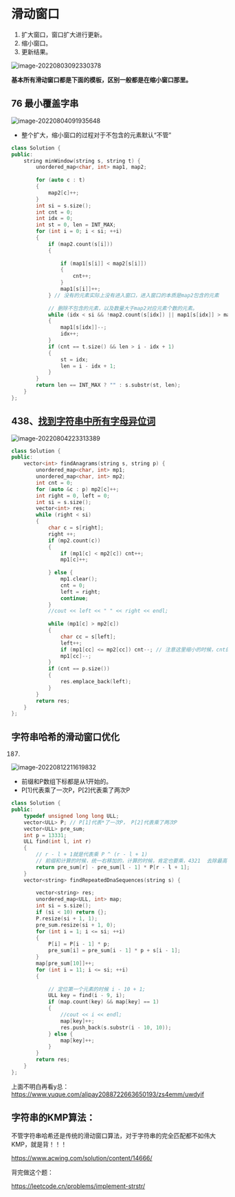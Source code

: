 # 滑动窗口

1. 扩大窗口，窗口扩大进行更新。
2. 缩小窗口。
3. 更新结果。

![image-20220803092330378](E:\study\算法整理\typera_image\image-20220803092330378.png)





**基本所有滑动窗口都是下面的模板，区别一般都是在缩小窗口那里。**



## 76 最小覆盖字串

![image-20220804091935648](E:\study\算法整理\typera_image\image-20220804091935648.png)

+ 整个扩大，缩小窗口的过程对于不包含的元素默认“不管”

```cpp
class Solution {
public:
    string minWindow(string s, string t) {
        unordered_map<char, int> map1, map2;
        
        for (auto c : t)
        {
            map2[c]++;
        }
        int si = s.size();
        int cnt = 0;
        int idx = 0;
        int st = 0, len = INT_MAX;
        for (int i = 0; i < si; ++i)
        {
            if (map2.count(s[i]))
            {
               
                if (map1[s[i]] < map2[s[i]])
                {
                    cnt++;
                }
                map1[s[i]]++;
            } // 没有的元素实际上没有进入窗口，进入窗口的本质是map2包含的元素
            
            // 删除不包含的元素，以及数量大于map2对应元素个数的元素。
            while (idx < si && !map2.count(s[idx]) || map1[s[idx]] > map2[s[idx]])
            {
                map1[s[idx]]--;
                idx++;
            }
            if (cnt == t.size() && len > i - idx + 1)
            {
                st = idx;
                len = i - idx + 1;             
            }
        }
        return len == INT_MAX ? "" : s.substr(st, len);
    }
};
```



## 438、[找到字符串中所有字母异位词](https://leetcode.cn/problems/find-all-anagrams-in-a-string/)

![image-20220804223313389](E:\study\算法整理\typera_image\image-20220804223313389.png)

```cpp
class Solution {
public:
    vector<int> findAnagrams(string s, string p) {
        unordered_map<char, int> mp1;
        unordered_map<char, int> mp2;
        int cnt = 0;
        for (auto &c : p) mp2[c]++;
        int right = 0, left = 0;
        int si = s.size();
        vector<int> res;
        while (right < si)
        {
            char c = s[right];
            right ++;
            if (mp2.count(c))
            {   
                if (mp1[c] < mp2[c]) cnt++;
                mp1[c]++;
                
            } else {
                mp1.clear();
                cnt = 0;
                left = right;
                continue;
            }
            //cout << left << " " << right << endl;
       		
            while (mp1[c] > mp2[c])
            {
                char cc = s[left];
                left++;
                if (mp1[cc] <= mp2[cc]) cnt--; // 注意这里缩小的时候，cnt的变化。
                mp1[cc]--;
            }
            if (cnt == p.size())
            {
                res.emplace_back(left);
            }
        }
        return res;
    }
};
```



## 字符串哈希的滑动窗口优化

187.

![image-20220812211619832](E:\study\算法整理\typera_image\image-20220812211619832.png)

+ 前缀和P数组下标都是从1开始的。
+  P[1]代表乘了一次P，P[2]代表乘了两次P

```cpp
class Solution {
public:
    typedef unsigned long long ULL;
    vector<ULL> P; // P[1]代表*了一次P， P[2]代表乘了两次P
    vector<ULL> pre_sum;
    int p = 13331;
    ULL find(int l, int r)
    {
        // r - l + 1就是代表乘 P ^ (r - l + 1)
        // 前缀和计算的时候，统一右移加的，计算的时候，肯定也要乘，4321  去除最高位，是需要4 * 1000做差。
        return pre_sum[r] - pre_sum[l - 1] * P[r - l + 1];
    }
    vector<string> findRepeatedDnaSequences(string s) {
        
        vector<string> res;
        unordered_map<ULL, int> map;
        int si = s.size();
        if (si < 10) return {};
        P.resize(si + 1, 1);
        pre_sum.resize(si + 1, 0);
        for (int i = 1; i <= si; ++i)
        {
            P[i] = P[i - 1] * p;
            pre_sum[i] = pre_sum[i - 1] * p + s[i - 1]; 
        }
        map[pre_sum[10]]++;
        for (int i = 11; i <= si; ++i)
        {
            
            // 定位第一个元素的时候 i - 10 + 1;
            ULL key = find(i - 9, i);
            if (map.count(key) && map[key] == 1)
            {
                //cout << i << endl;
                map[key]++;
                res.push_back(s.substr(i - 10, 10));
            } else {
                map[key]++;
            }
        }
        return res;
    }
};
```



上面不明白再看y总：https://www.yuque.com/alipay2088722663650193/zs4emm/uwdyif



## 字符串的KMP算法：

不管字符串哈希还是传统的滑动窗口算法，对于字符串的完全匹配都不如伟大KMP，就是背！！！

https://www.acwing.com/solution/content/14666/



背完做这个题：

https://leetcode.cn/problems/implement-strstr/